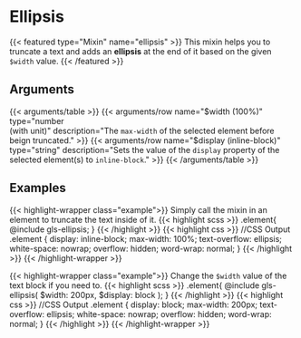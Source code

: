 # Ellipsis

{{< featured type="Mixin" name="ellipsis" >}}
This mixin helps you to truncate a text and adds an **ellipsis** at the end of it based on the given `$width` value.
{{< /featured >}}

## Arguments

{{< arguments/table >}}
    {{< arguments/row name="$width (100%)" type="number <br/>(with unit)" description="The `max-width` of the selected element before beign truncated." >}}
    {{< arguments/row name="$display (inline-block)" type="string" description="Sets the value of the `display` property of the selected element(s) to `inline-block`." >}}
{{< /arguments/table >}}

## Examples

{{< highlight-wrapper class="example">}}
Simply call the mixin in an element to truncate the text inside of it.
{{< highlight scss >}}
.element{
    @include gls-ellipsis;
}
{{< /highlight >}}
{{< highlight css >}}
//CSS Output
.element {
    display: inline-block;
    max-width: 100%;
    text-overflow: ellipsis;
    white-space: nowrap;
    overflow: hidden;
    word-wrap: normal;
}
{{< /highlight >}}
{{< /highlight-wrapper >}}

{{< highlight-wrapper class="example">}}
Change the `$width` value of the text block if you need to.
{{< highlight scss >}}
.element{
    @include gls-ellipsis(
        $width: 200px,
        $display: block
    );
}
{{< /highlight >}}
{{< highlight css >}}
//CSS Output
.element {
    display: block;
    max-width: 200px;
    text-overflow: ellipsis;
    white-space: nowrap;
    overflow: hidden;
    word-wrap: normal;
}
{{< /highlight >}}
{{< /highlight-wrapper >}}
